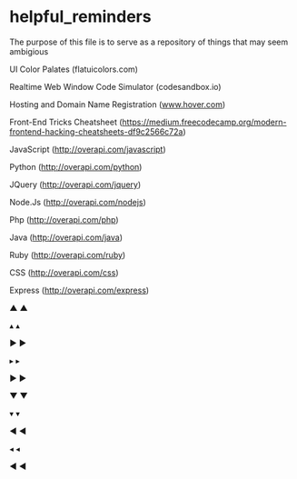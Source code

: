 # helpful_reminders 

The purpose of this file is to serve as a repository of things that may seem ambigious

UI Color Palates (flatuicolors.com) 

Realtime Web Window Code Simulator (codesandbox.io)

Hosting and Domain Name Registration (www.hover.com)

Front-End Tricks Cheatsheet (https://medium.freecodecamp.org/modern-frontend-hacking-cheatsheets-df9c2566c72a)

JavaScript (http://overapi.com/javascript)

Python (http://overapi.com/python)

JQuery (http://overapi.com/jquery)

Node.Js (http://overapi.com/nodejs)

Php (http://overapi.com/php)

Java (http://overapi.com/java)

Ruby (http://overapi.com/ruby)

CSS (http://overapi.com/css)

Express (http://overapi.com/express)

<HTML Tricks /> 

&#x25B2; ▲

&#x25B4; ▴

&#x25B6; ▶

&#x25B8; ▸

&#x25BA; ►

&#x25BC; ▼

&#x25BE; ▾

&#x25C0; ◀

&#x25C2; ◂

&#x25C4; ◄
